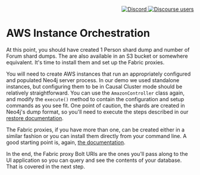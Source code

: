 <p align="right">
  <a href="https://discord.gg/neo4j">
    <img alt="Discord" src="https://img.shields.io/discord/787399249741479977?logo=discord&logoColor=white">
  </a>
  <a href="https://community.neo4j.com">
    <img alt="Discourse users" src="https://img.shields.io/discourse/users?logo=discourse&server=https%3A%2F%2Fcommunity.neo4j.com">
  </a>
</p>


# AWS Instance Orchestration

At this point, you should have created 1 Person shard dump and number of Forum shard dumps. The are also available in an S3 bucket or somewhere equivalent. It's time to install them and set up the Fabric proxies.

You will need to create AWS instances that run an appropriately configured and populated Neo4j server process. In our demo we used standalone instances, but configuring them to be in Causal Cluster mode should be relatively straightforward. You can use the `AmazonController` class again, and modify the `execute()` method to contain the configuration and setup commands as you see fit. One point of caution, the shards are created in Neo4j's dump format, so you'll need to execute the steps described in our [restore documentation](https://neo4j.com/docs/operations-manual/current/backup-restore/restore-dump/).

The Fabric proxies, if you have more than one, can be created either in a similar fashion or you can install them directly from your command line. A good starting point is, again, [the documentation](https://neo4j.com/docs/operations-manual/current/fabric/). 

In the end, the Fabric proxy Bolt URIs are the ones you'll pass along to the UI application so you can query and see the contents of your database. That is covered in the next step.